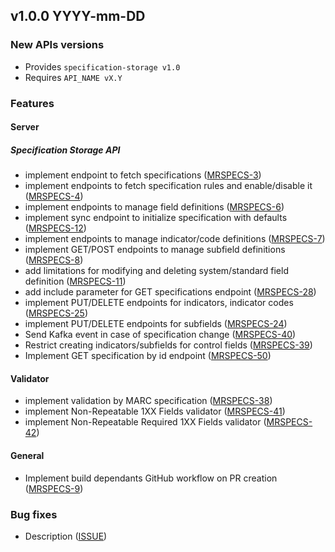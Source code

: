 ## v1.0.0 YYYY-mm-DD
### New APIs versions
* Provides `specification-storage v1.0`
* Requires `API_NAME vX.Y`

### Features
#### Server
##### Specification Storage API
* implement endpoint to fetch specifications ([MRSPECS-3](https://folio-org.atlassian.net//browse/MRSPECS-3))
* implement endpoints to fetch specification rules and enable/disable it ([MRSPECS-4](https://folio-org.atlassian.net//browse/MRSPECS-4))
* implement endpoints to manage field definitions ([MRSPECS-6](https://folio-org.atlassian.net//browse/MRSPECS-6))
* implement sync endpoint to initialize specification with defaults ([MRSPECS-12](https://folio-org.atlassian.net//browse/MRSPECS-12))
* implement endpoints to manage indicator/code definitions ([MRSPECS-7](https://folio-org.atlassian.net//browse/MRSPECS-7))
* implement GET/POST endpoints to manage subfield definitions ([MRSPECS-8](https://folio-org.atlassian.net//browse/MRSPECS-8))
* add limitations for modifying and deleting system/standard field definition ([MRSPECS-11](https://folio-org.atlassian.net//browse/MRSPECS-11))
* add include parameter for GET specifications endpoint ([MRSPECS-28](https://folio-org.atlassian.net//browse/MRSPECS-28))
* implement PUT/DELETE endpoints for indicators, indicator codes ([MRSPECS-25](https://folio-org.atlassian.net//browse/MRSPECS-25))
* implement PUT/DELETE endpoints for subfields ([MRSPECS-24](https://folio-org.atlassian.net//browse/MRSPECS-24))
* Send Kafka event in case of specification change ([MRSPECS-40](https://folio-org.atlassian.net//browse/MRSPECS-40))
* Restrict creating indicators/subfields for control fields ([MRSPECS-39](https://folio-org.atlassian.net//browse/MRSPECS-39))
* Implement GET specification by id endpoint ([MRSPECS-50](https://folio-org.atlassian.net//browse/MRSPECS-50))

#### Validator
* implement validation by MARC specification ([MRSPECS-38](https://folio-org.atlassian.net//browse/MRSPECS-38))
* implement Non-Repeatable 1XX Fields validator ([MRSPECS-41](https://folio-org.atlassian.net/browse/MRSPECS-41))
* implement Non-Repeatable Required 1XX Fields validator ([MRSPECS-42](https://folio-org.atlassian.net/browse/MRSPECS-42))

#### General
* Implement build dependants GitHub workflow on PR creation ([MRSPECS-9](https://folio-org.atlassian.net//browse/MRSPECS-9))

### Bug fixes
* Description ([ISSUE](https://folio-org.atlassian.net/browse/ISSUE))
